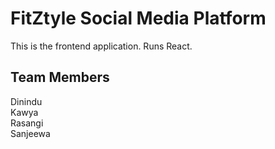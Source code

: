 # FitZtyle Social Media Platform

This is the frontend application. Runs React.

## Team Members

Dinindu</br>
Kawya</br>
Rasangi</br>
Sanjeewa

